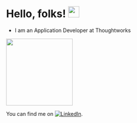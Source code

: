 # Hello, folks! <img src="https://raw.githubusercontent.com/MartinHeinz/MartinHeinz/master/wave.gif" width="30px">

- I am an Application Developer at Thoughtworks
<img height="180em" src="https://github-readme-stats.vercel.app/api?username=abhishekanuj26&show_icons=true&hide_border=true&&count_private=true&include_all_commits=true" />

<!-- Actual text -->

You can find me on [![LinkedIn][2.2]][2].

<!-- Icons -->


[2.2]: https://raw.githubusercontent.com/MartinHeinz/MartinHeinz/master/linkedin-3-16.png (LinkedIn icon without padding)

<!-- Links to your social media accounts -->


[2]: https://www.linkedin.com/in/abhishekanuj26091999/



<!---
abhishekanuj26/abhishekanuj26 is a ✨ special ✨ repository because its `README.md` (this file) appears on your GitHub profile.
You can click the Preview link to take a look at your changes.
--->
